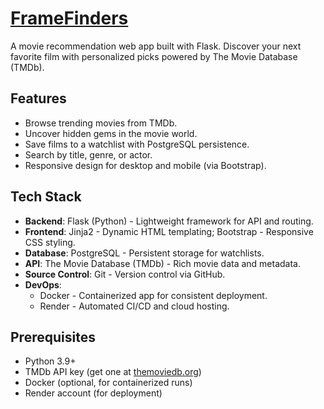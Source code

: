 # [FrameFinders](https://framefinders.onrender.com/)

A movie recommendation web app built with Flask. Discover your next favorite film with personalized picks powered by The Movie Database (TMDb).

## Features

- Browse trending movies from TMDb.
- Uncover hidden gems in the movie world.
- Save films to a watchlist with PostgreSQL persistence.
- Search by title, genre, or actor.
- Responsive design for desktop and mobile (via Bootstrap).

## Tech Stack

- **Backend**: Flask (Python) - Lightweight framework for API and routing.
- **Frontend**: Jinja2 - Dynamic HTML templating; Bootstrap - Responsive CSS styling.
- **Database**: PostgreSQL - Persistent storage for watchlists.
- **API**: The Movie Database (TMDb) - Rich movie data and metadata.
- **Source Control**: Git - Version control via GitHub.
- **DevOps**: 
  - Docker - Containerized app for consistent deployment.
  - Render - Automated CI/CD and cloud hosting.

## Prerequisites

- Python 3.9+
- TMDb API key (get one at [themoviedb.org](https://www.themoviedb.org/))
- Docker (optional, for containerized runs)
- Render account (for deployment)


